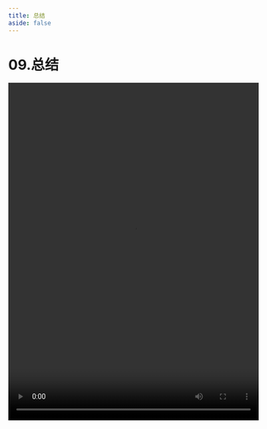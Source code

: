 ```yaml
---
title: 总结
aside: false
---
```


# 09.总结

<video autoplay src="http://qn.chinavanes.com/nodejs/module-17/09.总结.mp4" controls controlsList="nodownload" width="100%" height="680"/>


